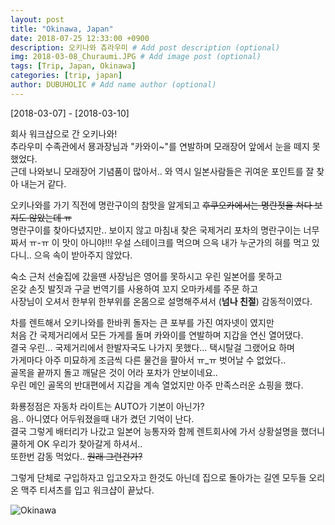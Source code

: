 ```yaml
---
layout: post
title: "Okinawa, Japan"
date: 2018-07-25 12:33:00 +0900
description: 오키나와 츄라우미 # Add post description (optional)
img: 2018-03-08_Churaumi.JPG # Add image post (optional)
tags: [Trip, Japan, Okinawa]
categories: [trip, japan]
author: DUBUHOLIC # Add name author (optional)
---
```



[2018-03-07] - [2018-03-10]  

회사 워크샵으로 간 오키나와!  
추라우미 수족관에서 묭과장님과 "카와이~"를 연발하며 모래장어 앞에서 눈을 떼지 못했었다.    
근데 나와보니 모래장어 기념품이 많아서.. 와 역시 일본사람들은 귀여운 포인트를 잘 찾아 내는거 같다.    

오키나와를 가기 직전에 명란구이의 참맛을 알게되고 ~~후쿠오카에서는 명란젓을 쳐다 보지도 않았는데 ㅠ~~   
명란구이를 찾아다녔지만.. 보이지 않고 마침내 찾은 국제거리 포차의 명란구이는 너무 짜서 ㅠ-ㅠ 이 맛이 아니야!!!
우설 스테이크를 먹으며 으윽 내가 누군가의 혀를 먹고 있다니.. 으윽 속이 받아주지 않았다.  

숙소 근처 선술집에 갔을땐 사장님은 영어를 못하시고 우린 일본어를 못하고  
온갖 손짓 발짓과 구글 번역기를 사용하여 꼬지 오마카세를 주문 하고  
사장님이 오셔서 한부위 한부위를 온몸으로 설명해주셔서 (**넘나 친절**) 감동적이였다.  

차를 렌트해서 오키나와를 한바퀴 돌자는 큰 포부를 가진 여자넷이 였지만  
처음 간 국제거리에서 모든 가게를 돌며 카와이를 연발하며 지갑을 연신 열어댔다.   
결국 우린... 국제거리에서 한발자국도 나가지 못했다... 택시탈걸 그랬어요 하며    
가게마다 아주 미묘하게 조금씩 다른 물건을 팔아서 ㅠ_ㅠ 벗어날 수 없었다..    
골목을 끝까지 돌고 깨달은 것이 어라 포차가 안보이네요..    
우린 메인 골목의 반대편에서 지갑을 계속 열었지만 아주 만족스러운 쇼핑을 했다.   

화룡정점은 자동차 라이트는 AUTO가 기본이 아닌가?   
음.. 아니였다 어두워졌을때 내가 켰던 기억이 난다.  
결국 그렇게 배터리가 나갔고 일본어 능통자와 함께 렌트회사에 가서 상황설명을 했더니 쿨하게 OK 우리가 찾아갈게 하셔서..    
또한번 감동 먹었다.. ~~원래 그런건가?~~

그렇게 단체로 구입하자고 입고오자고 한것도 아닌데 집으로 돌아가는 길엔 모두들 오리온 맥주 티셔츠를 입고 워크샵이 끝났다.    

![Okinawa]({{site.baseurl}}/assets/img/2018-03-08_.JPG)
